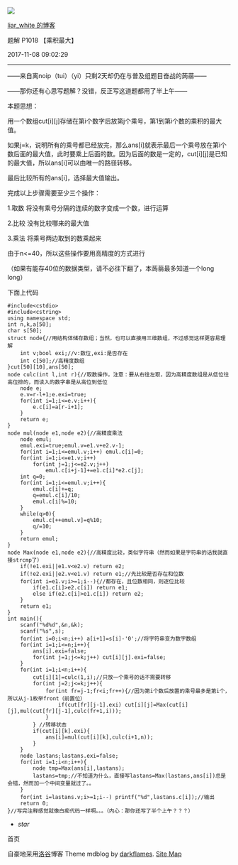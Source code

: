 ![](https://cdn.luogu.com.cn/upload/usericon/21963.png)

[ liar_white 的博客 ](.)

题解 P1018 【乘积最大】

  

2017-11-08 09:02:29

  

* * *

——来自离noip（tui）（yi）只剩2天却仍在与普及组题目奋战的蒟蒻——

——那你还有心思写题解？没错，反正写这道题都用了半上午——

本题思想：

用一个数组cut[i][j]存储在第i个数字后放第j个乘号，第1到第i个数的乘积的最大值。

如果j=k，说明所有的乘号都已经放完，那么ans[i]就表示最后一个乘号放在第i个数后面的最大值，此时要乘上后面的数。因为后面的数是一定的，cut[i][j]是已知的最大值，所以ans[i]可以由唯一的路径转移。

最后比较所有的ans[i]，选择最大值输出。

完成以上步骤需要至少三个操作：

1.取数 将没有乘号分隔的连续的数字变成一个数，进行运算

2.比较 没有比较哪来的最大值

3.乘法 将乘号两边取到的数乘起来

由于n<=40，所以这些操作要用高精度的方式进行

（如果有能存40位的数据类型，请不必往下翻了，本蒟蒻最多知道一个long long）

下面上代码

    
    
    #include<cstdio>
    #include<cstring>
    using namespace std;
    int n,k,a[50];
    char s[50];
    struct node{//用结构体储存数组；当然，也可以直接用三维数组，不过感觉这样更容易理解
        int v;bool exi;//v:数位,exi:是否存在
        int c[50];//高精度数组
    }cut[50][10],ans[50];
    node culc(int l,int r){//取数操作，注意：要从右往左取，因为高精度数组是从低位往高位排的，而读入的数字串是从高位到低位
        node e;
        e.v=r-l+1;e.exi=true;
        for(int i=1;i<=e.v;i++){
            e.c[i]=a[r-i+1];
        }    
        return e;
    }
    node mul(node e1,node e2){//高精度乘法
        node emul;
        emul.exi=true;emul.v=e1.v+e2.v-1;
        for(int i=1;i<=emul.v;i++) emul.c[i]=0;
        for(int i=1;i<=e1.v;i++)
            for(int j=1;j<=e2.v;j++)
                emul.c[i+j-1]+=e1.c[i]*e2.c[j];
        int q=0;        
        for(int i=1;i<=emul.v;i++){
            emul.c[i]+=q;
            q=emul.c[i]/10;
            emul.c[i]%=10;
        }
        while(q>0){
            emul.c[++emul.v]=q%10;
            q/=10;
        }
        return emul;
    }
    node Max(node e1,node e2){//高精度比较，类似字符串（然而如果是字符串的话我就直接strcmp了）
        if(!e1.exi||e1.v<e2.v) return e2;
        if(!e2.exi||e2.v<e1.v) return e1;//先比较是否存在和位数
        for(int i=e1.v;i>=1;i--){//都存在，且位数相同，则逐位比较
            if(e1.c[i]>e2.c[i]) return e1;
            else if(e2.c[i]>e1.c[i]) return e2;
        }
        return e1;
    }
    int main(){
        scanf("%d%d",&n,&k);
        scanf("%s",s);
        for(int i=0;i<n;i++) a[i+1]=s[i]-'0';//将字符串变为数字数组
        for(int i=1;i<=n;i++){
            ans[i].exi=false;
            for(int j=1;j<=k;j++) cut[i][j].exi=false;
        }
        for(int i=1;i<n;i++){
            cut[i][1]=culc(1,i);//只放一个乘号的话不需要转移
            for(int j=2;j<=k;j++){
                for(int fr=j-1;fr<i;fr++){//因为第i个数后放置的乘号最多是第i个，所以从j-1枚举front（前置位）
                    if(cut[fr][j-1].exi) cut[i][j]=Max(cut[i][j],mul(cut[fr][j-1],culc(fr+1,i)));
                }
            } //转移状态
            if(cut[i][k].exi){
                ans[i]=mul(cut[i][k],culc(i+1,n));
            }
        }
        node lastans;lastans.exi=false;
        for(int i=1;i<n;i++){
            node tmp=Max(ans[i],lastans);
            lastans=tmp;//不知道为什么，直接写lastans=Max(lastans,ans[i])总是会错，然而加一个中间变量就过了。。
        }
        for(int i=lastans.v;i>=1;i--) printf("%d",lastans.c[i]);//输出
        return 0;
    }//写完注释感觉就像白痴代码一样啊。。。（内心：那你还写了半个上午？？？）

  * _star_

首页

  

自豪地采用[洛谷](https://www.luogu.com.cn)博客 Theme mdblog by [darkflames](https://darkflames.blog.luogu.org/). [Site Map](_sitemap)

